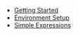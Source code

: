 - [Getting Started](getting-started.md)
- [Environment Setup](environment-setup.md)
- [Simple Expressions](simple-expressions.md)

        